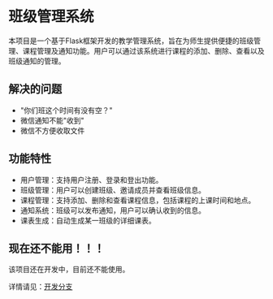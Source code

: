 # 班级管理系统

本项目是一个基于Flask框架开发的教学管理系统，旨在为师生提供便捷的班级管理、课程管理及通知功能。用户可以通过该系统进行课程的添加、删除、查看以及班级通知的管理。


## 解决的问题

- "你们班这个时间有没有空？"
- 微信通知不能"收到"
- 微信不方便收取文件

## 功能特性

- 用户管理：支持用户注册、登录和登出功能。
- 班级管理：用户可以创建班级、邀请成员并查看班级信息。
- 课程管理：支持添加、删除和查看课程信息，包括课程的上课时间和地点。
- 通知系统：班级可以发布通知，用户可以确认收到的信息。
- 课表生成：自动生成某一班级的详细课表。

## 现在还不能用！！！
该项目还在开发中，目前还不能使用。

详情请见：[开发分支](https://github.com/zpb911km/monitorTool/tree/dev)
